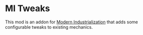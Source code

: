 # MI Tweaks

This mod is an addon for [Modern Industrialization](https://github.com/AztechMC/Modern-Industrialization) that adds some configurable tweaks to existing mechanics.